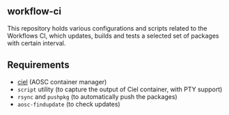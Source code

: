 workflow-ci
--------

This repository holds various configurations and scripts related to the Workflows CI, which updates, builds and tests a selected set of packages with certain interval.

Requirements
--------

- [ciel](https://github.com/AOSC-Dev/ciel-rs) (AOSC container manager)
- `script` utility (to capture the output of Ciel container, with PTY support)
- `rsync` and `pushpkg` (to automatically push the packages)
- `aosc-findupdate` (to check updates)
